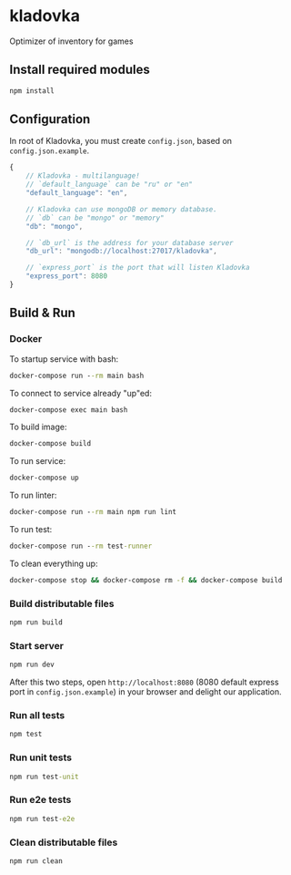 # kladovka

Optimizer of inventory for games

## Install required modules

```bat
npm install
```

## Configuration

In root of Kladovka, you must create `config.json`, based on `config.json.example`.

```js
{
    // Kladovka - multilanguage!
    // `default_language` can be "ru" or "en"
    "default_language": "en",

    // Kladovka can use mongoDB or memory database.
    // `db` can be "mongo" or "memory"
    "db": "mongo",

    // `db_url` is the address for your database server
    "db_url": "mongodb://localhost:27017/kladovka",

    // `express_port` is the port that will listen Kladovka
    "express_port": 8080
}
```

## Build & Run

### Docker

To startup service with bash:

```bat
docker-compose run --rm main bash
```

To connect to service already "up"ed:

```bat
docker-compose exec main bash
```

To build image:

```bat
docker-compose build
```

To run service:

```bat
docker-compose up
```

To run linter:

```bat
docker-compose run --rm main npm run lint
```

To run test:

```bat
docker-compose run --rm test-runner
```

To clean everything up:

```bat
docker-compose stop && docker-compose rm -f && docker-compose build
```

### Build distributable files

```bat
npm run build
```

### Start server

```bat
npm run dev
```

After this two steps, open `http://localhost:8080` (8080 default express port in
`config.json.example`) in your browser and delight our application.

### Run all tests

```bat
npm test
```

### Run unit tests

```bat
npm run test-unit
```

### Run e2e tests

```bat
npm run test-e2e
```

### Clean distributable files

```bat
npm run clean
```
